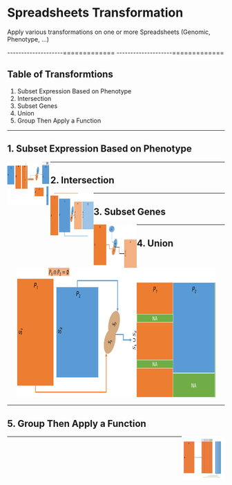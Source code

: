 # Spreadsheets Transformation
Apply various transformations on one or more Spreadsheets (Genomic, Phenotype, ...)

--------------------=============
--------------------=============

## Table of Transformtions

1. Subset Expression Based on Phenotype
2. Intersection
3. Subset Genes
4. Union
5. Group Then Apply a Function

---

## 1. Subset Expression Based on Phenotype

<img align="left" width="100" height="100" src="images/SubsetExpressionBasedonPhenotype.png">

---

## 2. Intersection

<img align="left" width="100" height="100" src="images/Intersection.png">

---

## 3. Subset Genes

<img align="left" width="100" height="100" src="images/SubsetGenes.png">

---

## 4. Union

<p align="center">
  <img width="460" height="300" src="images/Union.png">
</p>

---

## 5. Group Then Apply a Function

<img align="right" width="100" height="100" src="images/GroupThenApplyaFunction.png">

---
